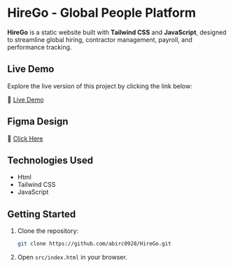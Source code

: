# HireGo - Global People Platform

**HireGo** is a static website built with **Tailwind CSS** and **JavaScript**, designed to streamline global hiring, contractor management, payroll, and performance tracking.

## Live Demo

Explore the live version of this project by clicking the link below:

🔗 [Live Demo](https://cheerful-donut-d09c5f.netlify.app/)

## Figma Design

🔗 [Click Here](https://www.figma.com/design/pUAfXPIrA7vSOzoM9LJJmD/Tailwind-CSS-B-1?node-id=15-807&p=f&t=fZHEHK8vxkTZ8Rmb-0)

## Technologies Used

- Html
- Tailwind CSS
- JavaScript

## Getting Started

1. Clone the repository:
   ```bash
   git clone https://github.com/abirc0928/HireGo.git
   ```
2. Open `src/index.html` in your browser.



